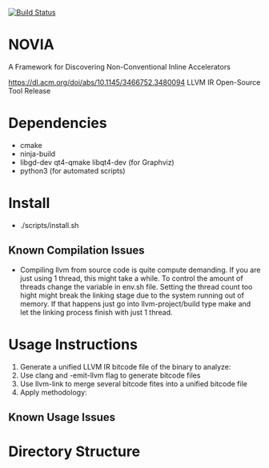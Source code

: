 [![Build Status](https://travis.ibm.com/ibm-llvm/crucible.svg?token=5Gz4ZkcRXojuPzsm6v4k&branch=develop)](https://travis.ibm.com/ibm-llvm/crucible)

# NOVIA
A Framework for Discovering Non-Conventional Inline Accelerators

https://dl.acm.org/doi/abs/10.1145/3466752.3480094
LLVM IR Open-Source Tool Release

# Dependencies
* cmake
* ninja-build
* libgd-dev qt4-qmake libqt4-dev (for Graphviz)
* python3 (for automated scripts)


# Install
* ./scripts/install.sh 

## Known Compilation Issues
* Compiling llvm from source code is quite compute demanding. If you are just using
1 thread, this might take a while. To control the amount of threads change the 
variable in env.sh file. Setting the thread count too hight might break the linking
stage due to the system running out of memory. If that happens just go into llvm-project/build
type make and let the linking process finish with just 1 thread.

# Usage Instructions
1. Generate a unified LLVM IR bitcode file of the binary to analyze:
  1. Use clang and -emit-llvm flag to generate bitcode files 
  2. Use llvm-link to merge several bitcode fites into a unified bitcode file
2. Apply methodology:

## Known Usage Issues

# Directory Structure


